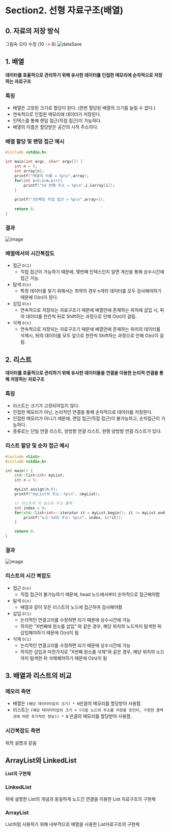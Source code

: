 # Section2. 선형 자료구조(배열)
## 0. 자료의 저장 방식
그림속 오타 수정 (10 -> 6)
![dataSave](https://github.com/CodeWave-Summer-Edition/CSMaster/assets/43038815/7309d9bb-a293-4c9c-a849-8b51ec281df8)

## 1. 배열
**데이터를 효율적으로 관리하기 위해 유사한 데이터를 인접한 메모리에 순차적으로 저장하는 자료구조**
### 특징
- 배열은 고정된 크기로 할당이 된다. (한번 할당된 배열의 크기를 늘릴 수 없다.)
- 연속적으로 인접한 메모리에 데이터가 저장된다.
- 인덱스를 통해 랜덤 접근(직접 접근)이 가능하다.
- 배열의 이름은 할당받은 공간의 시작 주소이다.

### 배열 할당 및 랜덤 접근 예시
```c
#include <stdio.h>

int main(int argc, char* argv[]) {
	int n = 5;
	int array[n];
	printf("배열의 이름 = %p\n",array);
	for(int i=0;i<n;i++){
		printf("%d 번째 주소 = %p\n",i,&array[i]);
	}
	
	printf("3번째로 직접 접근 = %p\n",array+3);
	
	return 0;
}
```
### 결과
![image](https://github.com/CodeWave-Summer-Edition/CSMaster/assets/43038815/4da4d82b-b571-4979-b58f-4559d43445b1)

### 배열에서의 시간복잡도
- 접근 `O(1)`
    - 직접 접근이 가능하기 때문에, 몇번째 인덱스인지 알면 계산을 통해 상수시간에 접근 가능.
- 탐색 `O(n)`
    - 특정 데이터를 찾기 위해서는 최악의 경우 n개의 데이터를 모두 검사해야하기 때문에 O(n)이 된다.
- 삽입 `O(n)`
    - 연속적으로 저장되는 자료구조기 때문에 배열안에 존재하는 위치에 삽입 시, 뒤의 데이터를 한칸씩 뒤로 Shift하는 과정으로 인해 O(n)이 걸림.
- 삭제 `O(n)`
    - 연속적으로 저장되는 자료구조기 때문에 배열안에 존재하는 위치의 데이터를 삭제시, 뒤의 데이터를 모두 앞으로 한칸씩 Shift하는 과정으로 인해 O(n)이 걸림.

## 2. 리스트
**데이터를 효율적으로 관리하기 위해 유사한 데이터들을 연결을 이용한 논리적 연결을 통해 저장하는 자료구조**
### 특징
- 리스트는 크기가 고정되어있지 않다.
- 인접한 메모리가 아닌, 논리적인 연결을 통해 순차적으로 데이터를 저장한다.
- 인접한 메모리가 아니기 때문에, 랜덤 접근(직접 접근)이 불가능하고, 순차접근이 가능하다.
- 종류로는 단일 연결 리스트, 양방향 연결 리스트, 원형 양방향 연결 리스트가 있다.

### 리스트 할당 및 순차 접근 예시
```cpp
#include <list>
#include <stdio.h>

int main() {
    std::list<int> myList;
    int n = 5;

	myList.assign(n,0);
    printf("myList의 주소: %p\n", &myList);

    // 리스트의 각 요소의 주소 출력
    int index = 0;
    for(std::list<int>::iterator it = myList.begin(); it != myList.end(); ++it, ++index) {
        printf("노드 %d의 주소: %p\n", index, &(*it));
    }

    return 0;
}
```

### 결과
![image](https://github.com/CodeWave-Summer-Edition/CSMaster/assets/43038815/8534dee5-bdce-41f3-ab99-49ec071053bd)

### 리스트의 시간 복잡도
- 접근 `O(n)`
    - 직접 접근이 불가능하기 때문에, head 노드에서부터 순차적으로 접근해야함
- 탐색 `O(n)`
    - 배열과 같이 모든 리스트의 노드에 접근하여 검사해야함
- 삽입 `O(1)`
    - 논리적인 연결고리를 수정하면 되기 때문에 상수시간에 가능
    - 하지만 "X번째에 원소를 삽입" 와 같은 경우, 해당 위치의 노드까지 탐색한 뒤 삽입해야하기 때문에 O(n)이 됨
- 삭제 `O(1)`
    - 논리적인 연결고리를 수정하면 되기 때문에 상수시간에 가능
    - 하지만 삽입과 마찬가지로 "X번째 원소를 삭제"와 같은 경우, 해당 위치의 노드까지 탐색한 뒤 삭제해야하기 때문에 O(n)이 됨

## 3. 배열과 리스트의 비교
### 메모리 측면
- 배열은 `(해당 데이터타입의 크기) * N`만큼의 메모리를 할당받아 사용함.
- 리스트는 `(해당 데이터타입의 크기 + (다음 노드의 주소를 저장할 포인터, 구현한 콜렉션에 따른 추가적인 정보)) * N` 만큼의 메모리를 할당받아 사용함.

### 시간복잡도 측면
위의 설명과 같음

## ArrayList와 LinkedList
**List의 구현체**
### LinkedList
위에 설명한 List의 개념과 동일하게 노드간 연결을 이용한 List 자료구조의 구현체

### ArrayList
List처럼 사용하기 위해 내부적으로 배열을 사용한 List자료구조의 구현체
